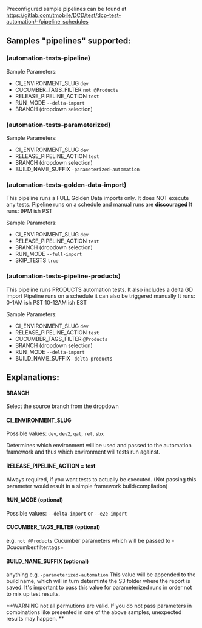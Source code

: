 Preconfigured sample pipelines can be found at
https://gitlab.com/tmobile/DCD/test/dcp-test-automation/-/pipeline_schedules

## Samples "pipelines" supported:

### (automation-tests-pipeline)

Sample Parameters:
- CI_ENVIRONMENT_SLUG `dev`
- CUCUMBER_TAGS_FILTER `not @Products`
- RELEASE_PIPELINE_ACTION `test`
- RUN_MODE `--delta-import`
- BRANCH (dropdown selection)


### (automation-tests-parameterized)

Sample Parameters:
- CI_ENVIRONMENT_SLUG `dev`
- RELEASE_PIPELINE_ACTION `test`
- BRANCH (dropdown selection)
- BUILD_NAME_SUFFIX `-parameterized-automation`

### (automation-tests-golden-data-import)

This pipeline runs a FULL Golden Data imports only. It does NOT execute any tests.
Pipeline runs on a schedule and manual runs are **discouraged**
It runs: 9PM ish PST

Sample Parameters:
- CI_ENVIRONMENT_SLUG `dev`
- RELEASE_PIPELINE_ACTION `test`
- BRANCH (dropdown selection)
- RUN_MODE `--full-import`
- SKIP_TESTS `true`

### (automation-tests-pipeline-products)

This pipeline runs PRODUCTS automation tests. It also includes a delta GD import
Pipeline runs on a schedule it can also be triggered manually
It runs:
0-1AM ish PST
10-12AM ish EST  

Sample Parameters:
- CI_ENVIRONMENT_SLUG `dev`
- RELEASE_PIPELINE_ACTION `test`
- CUCUMBER_TAGS_FILTER `@Products`
- BRANCH (dropdown selection)
- RUN_MODE `--delta-import`
- BUILD_NAME_SUFFIX `-delta-products`

## Explanations:

#### BRANCH

Select the source branch from the dropdown

#### CI_ENVIRONMENT_SLUG

Possible values:
`dev`, `dev2`, `qat`, `rel`, `sbx`

Determines which environment will be used and passed to the automation framework and thus which environment will tests run against.

#### RELEASE_PIPELINE_ACTION = test

Always required, if you want tests to actually be executed. (Not passing this parameter would result in a simple framework build/compilation)

#### RUN_MODE (optional)
Possible values:
`--delta-import` or `--e2e-import`

#### CUCUMBER_TAGS_FILTER (optional)
e.g. `not @Products`
Cucumber parameters which will be passed to -Dcucumber.filter.tags=

#### BUILD_NAME_SUFFIX (optional)
anything e.g. `-parameterized-automation`
This value will be appended to the build name, which will in turn determinte the S3 folder where the report is saved.
It's important to pass this value for parameterized runs in order not to mix up test results.

**WARNING not all permutions are valid. If you do not pass parameters in combinations like presented in one of the above samples, unexpected results may happen. **